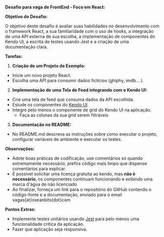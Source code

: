 **Desafio para vaga de FrontEnd - Foco em React:**

**Objetivo do Desafio:**

O objetivo deste desafio é avaliar suas habilidades no desenvolvimento com o framework React, a sua familiaridade com o uso de hooks, a integração de uma API externa de sua escolha, a implementação de componentes do Kendo UI, a escrita de testes usando Jest e a criação de uma documentação clara.

**Tarefas:**

1. **Criação de um Projeto de Exemplo:**
- Inicie um novo projeto React.
- Escolha uma API para consumir dados fictícios (ghiphy, imdb... ).

2. **Implementação de uma Tela de Feed integrando com o Kendo UI:**
- Crie uma tela de feed que consuma dados da API escolhida.
- Estude os componentes do [Kendo UI](https://www.telerik.com/kendo-react-ui/components/grid/).
- Integre pelo menos o componente de grid do Kendo UI na aplicação.
    - Faça as colunas da sua grid serem filtráveis

3. **Documentação no README:**
- No README.md descreva as instruções sobre como executar o projeto, configurar variáveis de ambiente e executar os testes.

**Observações:**
- Adote boas práticas de codificação, use comentários só quando extremamente necessário, prefira código mais limpo que dispense comentários para explicar.
- É possível solicitar uma licença gratuita ao kendo, mas **não é necessário**, os componentes continuam funcionando e exibindo uma marca d'água de não licenciado
- Ao finalizar, forneça um link para o repositório do GitHub contendo o código-fonte e a documentação, enviado para o email vagas{at}oxeanbits{dot}com

**Pontos Extras:**
- Implemente testes unitários usando [Jest](https://jestjs.io/docs/tutorial-react) para pelo menos uma funcionalidade crítica da aplicação.
- Fazer que aplicação seja responsiva.
